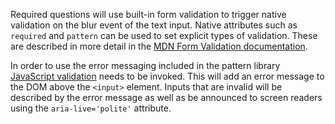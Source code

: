 Required questions will use built-in form validation to trigger native validation on the blur event of the text input. Native attributes such as `required` and `pattern` can be used to set explicit types of validation. These are described in more detail in the [MDN Form Validation documentation](https://developer.mozilla.org/en-US/docs/Learn/Forms/Form_validation#using_built-in_form_validation).

In order to use the error messaging included in the pattern library [JavaScript validation](#heading-validation) needs to be invoked. This will add an error message to the DOM above the `<input>` element. Inputs that are invalid will be described by the error message as well as be announced to screen readers using the `aria-live='polite'` attribute.